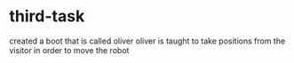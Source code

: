 # third-task
created a boot that is called oliver
 oliver is taught to take positions from the visitor in order to move the robot
 
